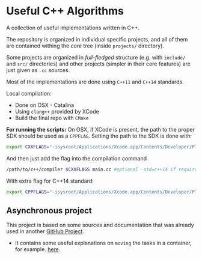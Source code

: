 # Useful C++ Algorithms

A collection of useful implementations written in C++.

The repository is organized in individual specific projects, and all of them are contained withing the *core* tree (inside `projects/` directory).

Some projects are organized in *full-fledged* structure (e.g. with `include/` and `src/` directories) and other projects (simpler in their core features) are just given as `.cc` sources.

Most of the implementations are done using `C++11` and `C++14` standards.

Local compilation:

* Done on OSX - Catalina
* Using `clang++` provided by XCode
* Build the final repo with `CMake`


**For running the scripts:** On OSX, if XCode is present, the path to the proper SDK should be used as a `CPPFLAG`. Setting the path to the SDK is done with:

```bash
export CXXFLAGS="-isysroot/Applications/Xcode.app/Contents/Developer/Platforms/MacOSX.platform/Developer/SDKs/MacOSX.sdk/"
```

And then just add the flag into the compilation command

```bash
/path/to/c++/compiler $CXXFLAGS main.cc #optional -std=c++14 if required
```

With extra flag for C++14 standard:

```bash
export CPPFLAGS="-isysroot/Applications/Xcode.app/Contents/Developer/Platforms/MacOSX.platform/Developer/SDKs/MacOSX.sdk/ -std=c++14"
```


## Asynchronous project

This project is based on some sources and documentation that was already used in another [GitHub Project](https://github.com/basavyr/asyncCPP_Darwin).
* It contains some useful explanations on `moving` the tasks in a container, for example. [here](https://github.com/basavyr/asyncCPP_Darwin/blob/master/sources/AsyncfunctionsC++.md).